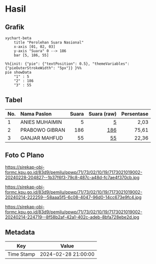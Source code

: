 # Hasil

## Grafik

```mermaid
xychart-beta
    title "Perolehan Suara Nasional"
    x-axis [01, 02, 03]
    y-axis "Suara" 0 --> 186
    bar [5, 186, 55]
```

```mermaid
%%{init: {"pie": {"textPosition": 0.5}, "themeVariables": {"pieOuterStrokeWidth": "5px"}} }%%
pie showData
    "1" : 5
    "2" : 186
    "3" : 55
```

## Tabel

| No. | Nama Paslon    | Suara | Suara (raw) | Persentase |
|:--- |:-------------- | -----:| -----------:| ----------:|
| 1   | ANIES MUHAIMIN | 5     | [5][p-1]    | 2,03       |
| 2   | PRABOWO GIBRAN | 186   | [186][p-2]  | 75,61      |
| 3   | GANJAR MAHFUD  | 55    | [55][p-3]   | 22,36      |


[p-1]: https://github.com/gigit-pemilu/pemilu-2024/blob/main/pilpres/hitung-suara/sub/71-sulawesi-utara/sub/73-kota-tomohon/sub/02-tomohon-tengah/sub/1019-kolongan-satu/sub/002-tps/sub/paslon-1.txt
[p-2]: https://github.com/gigit-pemilu/pemilu-2024/blob/main/pilpres/hitung-suara/sub/71-sulawesi-utara/sub/73-kota-tomohon/sub/02-tomohon-tengah/sub/1019-kolongan-satu/sub/002-tps/sub/paslon-2.txt
[p-3]: https://github.com/gigit-pemilu/pemilu-2024/blob/main/pilpres/hitung-suara/sub/71-sulawesi-utara/sub/73-kota-tomohon/sub/02-tomohon-tengah/sub/1019-kolongan-satu/sub/002-tps/sub/paslon-3.txt

## Foto C Plano

https://sirekap-obj-formc.kpu.go.id/83d9/pemilu/ppwp/71/73/02/10/19/7173021019002-20240228-204827--1b37f6f3-79c8-487c-a48d-fc7ae4f370cb.jpg

https://sirekap-obj-formc.kpu.go.id/83d9/pemilu/ppwp/71/73/02/10/19/7173021019002-20240214-222259--58aaa5f5-6c08-4047-96d0-14cc673e9fc4.jpg

https://sirekap-obj-formc.kpu.go.id/83d9/pemilu/ppwp/71/73/02/10/19/7173021019002-20240214-224719--8f58b2af-42a1-402c-adeb-8bfa728ebe2d.jpg


## Metadata

| Key        | Value               |
| ---------- | ------------------- |
| Time Stamp | 2024-02-28 21:00:00 |



